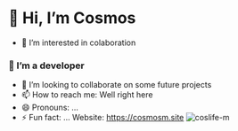 # 👋 Hi, I’m Cosmos
- 👀 I’m interested in colaboration
### 🌱 I’m a developer
- 💞️ I’m looking to collaborate on some future projects
- 📫 How to reach me: Well right here
- 😄 Pronouns: ...
- ⚡ Fun fact: ...
  Website: https://cosmosm.site
![coslife-m](https://github.com/codewithcosmos/codewithcosmos/assets/163349688/b5c3c6db-98a5-4509-8a88-693a7038e085)
<!---
codewithcosmos/codewithcosmos is a ✨ special ✨ repository because its `README.md` (this file) appears on your GitHub profile.
You can click the Preview link to take a look at your changes.
--->

